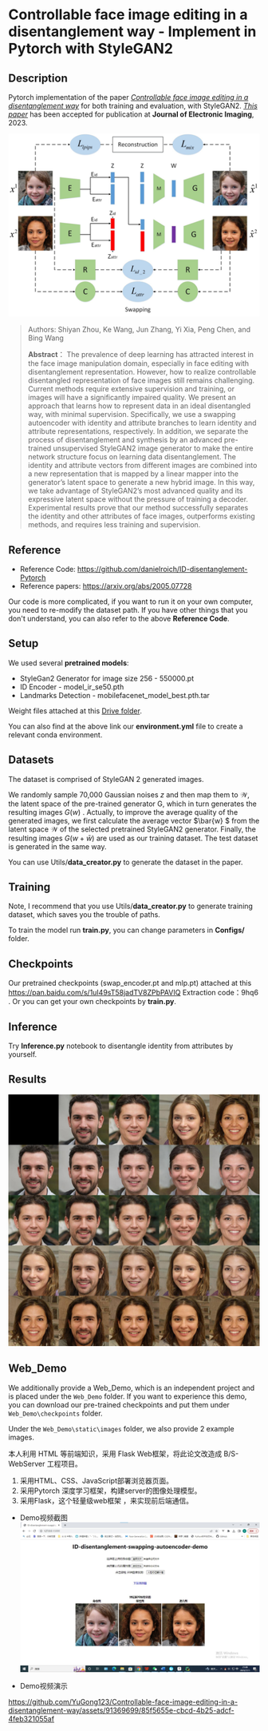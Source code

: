 # Controllable face image editing in a disentanglement way - Implement in Pytorch with StyleGAN2



## Description

Pytorch implementation of the paper *[Controllable face image editing in a disentanglement way](https://doi.org/10.1117/1.JEI.32.4.043011)* for both training and evaluation, with StyleGAN2.	 *[This paper](https://caps.luminad.com:8443/stockage/stock/SPIE/LDL-SPIE-JEI-230248G/JEI-230248G_online.pdf)* has been accepted for publication at **Journal of Electronic Imaging**, 2023.

![Architecture](./Architecture.jpg)

> Authors:  Shiyan Zhou, Ke Wang, Jun Zhang, Yi Xia, Peng Chen, and Bing Wang
>
> 
>
> **Abstract**： The prevalence of deep learning has attracted interest in the face image manipulation domain, especially in face editing with disentanglement representation. However, how to realize controllable disentangled representation of face images still remains challenging. Current methods require extensive supervision and training, or images will have a significantly impaired quality. We present an approach that learns how to represent data in an ideal disentangled way, with minimal supervision. Specifically, we use a swapping autoencoder with identity and attribute branches to learn identity and attribute representations, respectively. In addition, we separate the process of disentanglement and synthesis by an advanced pre-trained unsupervised StyleGAN2 image generator to make the entire network structure focus on learning data disentanglement. The identity and attribute vectors from different images are combined into a new representation that is mapped by a linear mapper into the generator’s latent space to generate a new hybrid image. In this way, we take advantage of StyleGAN2’s most advanced quality and its expressive latent space without the pressure of training a decoder. Experimental results prove that our method successfully separates the identity and other attributes of face images, outperforms existing methods, and requires less training and supervision.





## Reference 

- Reference Code: https://github.com/danielroich/ID-disentanglement-Pytorch
- Reference papers: https://arxiv.org/abs/2005.07728

Our code is more complicated, if you want to run it on your own computer, you need to re-modify the dataset path. If you have other things that you don't understand, you can also refer to the above **Reference Code**.



## Setup

We used several **pretrained models**: 
- StyleGan2 Generator for image size 256 - 550000.pt
- ID Encoder - model_ir_se50.pth
- Landmarks Detection - mobilefacenet_model_best.pth.tar

Weight files attached at this [Drive folder](https://drive.google.com/drive/folders/18K5YBBJRiCIradtttlLcdtSyLUo3cUI5?usp=sharing).

You can also find at the above link our **environment.yml** file to create a relevant conda environment.



## Datasets  

The dataset is comprised of StyleGAN 2 generated images. 

We randomly sample 70,000 Gaussian noises $z$ and then map them to $\mathcal{W}$, the latent space of the pre-trained generator G, which in turn generates the resulting images $G(w)$ . Actually, to improve the average quality of the generated images, we first calculate the average vector $\bar{w} $ from the latent space $\mathcal{W}$ of the selected pretrained StyleGAN2 generator. Finally, the resulting images $G(w+\bar{w} )$  are used as our training dataset. The test dataset is generated in the same way.

You can use Utils/**data_creator.py**  to generate the dataset in the paper.



## Training

Note, I recommend that you use Utils/**data_creator.py** to generate training dataset, which saves you the trouble of paths.

To train the model run **train.py**, you can change parameters in **Configs/** folder.



## Checkpoints

Our pretrained checkpoints (swap_encoder.pt and mlp.pt) attached at this https://pan.baidu.com/s/1uI49sT58jadTV8ZPbPAVIQ 
Extraction code：9hq6 . Or you can get your own checkpoints by  **train.py**.



## Inference

Try **Inference.py** notebook to disentangle identity from attributes by yourself.



## Results

![Results](./Results.jpg)





## Web_Demo

We additionally provide a Web_Demo, which is an independent project and is placed under the `Web_Demo` folder. If you want to experience this demo, you can download our pre-trained checkpoints and put them under `Web_Demo\checkpoints` folder. 

Under the `Web_Demo\static\images` folder, we also provide 2 example images.


本人利用 HTML 等前端知识，采用 Flask Web框架，将此论文改造成 B/S-WebServer 工程项目。
1. 采用HTML、CSS、JavaScript部署浏览器页面。
2. 采用Pytorch 深度学习框架，构建server的图像处理模型。
3. 采用Flask，这个轻量级web框架 ，来实现前后端通信。


- Demo视频截图
![Web_Demo](./Web_Demo.jpg)





- Demo视频演示

https://github.com/YuGong123/Controllable-face-image-editing-in-a-disentanglement-way/assets/91369699/85f5655e-cbcd-4b25-adcf-4feb321055af
